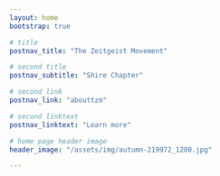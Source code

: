 ```yaml
---
layout: home
bootstrap: true

# title
postnav_title: "The Zeitgeist Movement"

# second title
postnav_subtitle: "Shire Chapter"

# second link
postnav_link: "abouttzm"

# second linktext
postnav_linktext: "Learn more"

# home page header image
header_image: "/assets/img/autumn-219972_1280.jpg"

---
```

